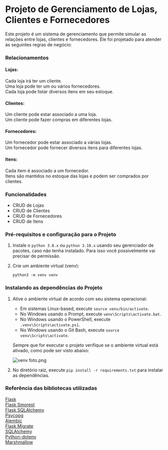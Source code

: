 # Projeto de Gerenciamento de Lojas, Clientes e Fornecedores

Este projeto é um sistema de gerenciamento que permite simular as relações entre lojas, clientes e fornecedores. 
Ele foi projetado para atender às seguintes regras de negócio:

### Relacionamentos

#### Lojas:

Cada loja irá ter um cliente.  
Uma loja pode ter um ou vários fornecedores.  
Cada loja pode listar diversos itens em seu estoque.

#### Clientes:

Um cliente pode estar associado a uma loja.  
Um cliente pode fazer compras em diferentes lojas.

#### Fornecedores:

Um fornecedor pode estar associado a várias lojas.  
Um fornecedor pode fornecer diversos itens para diferentes lojas.

#### Itens:

Cada item é associado a um fornecedor.  
Itens são mantidos no estoque das lojas e podem ser comprados por clientes.

### Funcionalidades
* CRUD de Lojas
* CRUD de Clientes
* CRUD de Fornecedores
* CRUD de Itens

### Pré-requisitos e configuração para o Projeto

1. Instale o `python 3.8.x` ou `python 3.10.x` usando seu gerenciador de pacotes, caso não tenha instalado. Para isso você possivelmente vai precisar de permissão.

2. Crie um ambiente virtual (venv):

    `python3 -m venv venv`

### Instalando as dependências do Projeto

1. Ative o ambiente virtual de acordo com seu sistema operacional:

    * Em sistemas Linux-based, execute `source venv/bin/activate`.
    * No Windows usando o Prompt, execute `venv\Scripts\activate.bat`.
    * No Windows usando o PowerShell, execute `.venv\Scripts\activate.ps1`.
    * No Windows usando o Git Bash, execute `source venv\Scripts\activate`.

    Sempre que for executar o projeto verifique se o ambiente virtual está ativado, como pode ser visto abaixo:

   ![venv foto.png](..%2F..%2FDownloads%2Fvenv%20foto.png)

2. No diretório raiz, execute `pip install -r requirements.txt` para instalar as dependências.


### Referência das bibliotecas utilizadas

[Flask](https://flask.palletsprojects.com/en/2.3.x/)  
[Flask Smorest](https://flask-smorest.readthedocs.io/en/latest/)  
[Flask SQLAlchemy](https://flask-sqlalchemy.palletsprojects.com/en/3.1.x/)   
[Psycopg](https://www.psycopg.org/)  
[Alembic](https://alembic.sqlalchemy.org/en/latest/)  
[Flask Migrate](https://flask-migrate.readthedocs.io/en/latest/)  
[SQLAlchemy](https://www.sqlalchemy.org/)  
[Python-dotenv](https://pypi.org/project/python-dotenv/)  
[Marshmallow](https://marshmallow.readthedocs.io/en/stable/)  